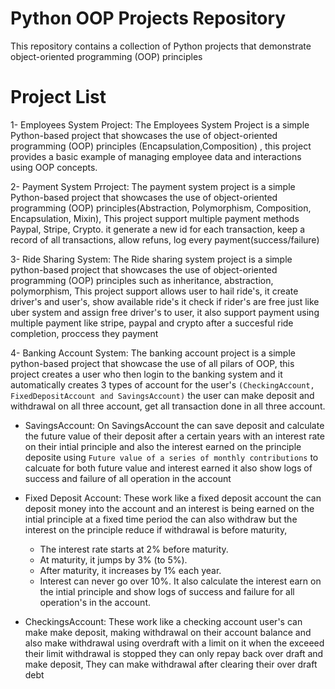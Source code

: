 # Python OOP Projects Repository

This repository contains a collection of Python projects that demonstrate object-oriented programming (OOP) principles

# Project List
1- Employees System Project: The Employees System Project is a simple Python-based project that showcases the use of object-oriented programming (OOP) principles (Encapsulation,Composition) , this project provides a basic example of managing employee data and interactions using OOP concepts.

2- Payment System Prroject: The payment system project is a simple Python-based project that showcases the use of object-oriented programming (OOP) principles(Abstraction, Polymorphism, Composition, Encapsulation, Mixin), This project support multiple payment methods Paypal, Stripe, Crypto. it generate a new id for each transaction, keep a record of all transactions, allow refuns, log every payment(success/failure)

3- Ride Sharing System: The Ride sharing system project is a simple python-based project that showcases the use of object-oriented programming (OOP) principles such as inheritance, abstraction, polymorphism, This project support allows user to hail ride's, it create driver's and user's, show available ride's it check if rider's are free just like uber system and assign free driver's to user, it also support payment using multiple payment like stripe, paypal and crypto after a succesful ride completion, proccess they payment 

4- Banking Account System: The banking account project is a simple python-based project that showcase the use of all pilars of OOP, this project creates a user who then login to the banking system and it automatically creates 3 types of account for the user's ``(CheckingAccount, FixedDepositAccount and SavingsAccount)`` the user can make deposit and withdrawal on all three account, get all transaction done in all three account.
- SavingsAccount: On SavingsAccount the can save deposit  and calculate the future value of their deposit after a certain years with an interest rate on their intial principle and also the interest earned on the principle deposite using ``Future value of a series of monthly contributions`` to calcuate for both future value and interest earned it also show logs of success and failure of all operation in the account
- Fixed Deposit Account: These work like a fixed deposit account the can deposit money into the account and an interest is being earned on the intial principle at a fixed time period the can also withdraw but the interest on the principle reduce if withdrawal is before maturity,  
  
  - The interest rate starts at 2% before maturity.
  - At maturity, it jumps by 3% (to 5%).
  - After maturity, it increases by 1% each year.
  - Interest can never go over 10%.
    It also calculate the interest earn on the intial principle and show logs of success and failure for all operation's in the account.
- CheckingsAccount: These work like a checking account user's can make make deposit, making withdrawal on their account balance and also make withdrawal using overdraft with a limit on it when the exceeed their limit withdrawal is stopped they can only repay back over draft and make deposit, They can make withdrawal after clearing their over draft debt
